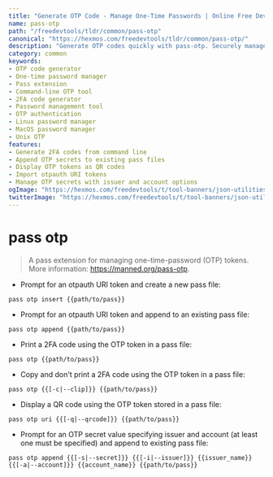 ```yaml
---
title: "Generate OTP Code - Manage One-Time Passwords | Online Free DevTools by Hexmos"
name: pass-otp
path: "/freedevtools/tldr/common/pass-otp"
canonical: "https://hexmos.com/freedevtools/tldr/common/pass-otp/"
description: "Generate OTP codes quickly with pass-otp. Securely manage one-time passwords using command-line. Free online tool, no registration required."
category: common
keywords:
- OTP code generator
- One-time password manager
- Pass extension
- Command-line OTP tool
- 2FA code generator
- Password management tool
- OTP authentication
- Linux password manager
- MacOS password manager
- Unix OTP
features:
- Generate 2FA codes from command line
- Append OTP secrets to existing pass files
- Display OTP tokens as QR codes
- Import otpauth URI tokens
- Manage OTP secrets with issuer and account options
ogImage: "https://hexmos.com/freedevtools/t/tool-banners/json-utilities-banner.png"
twitterImage: "https://hexmos.com/freedevtools/t/tool-banners/json-utilities-banner.png"
---
```


# pass otp

> A pass extension for managing one-time-password (OTP) tokens.
> More information: <https://manned.org/pass-otp>.

- Prompt for an otpauth URI token and create a new pass file:

`pass otp insert {{path/to/pass}}`

- Prompt for an otpauth URI token and append to an existing pass file:

`pass otp append {{path/to/pass}}`

- Print a 2FA code using the OTP token in a pass file:

`pass otp {{path/to/pass}}`

- Copy and don't print a 2FA code using the OTP token in a pass file:

`pass otp {{[-c|--clip]}} {{path/to/pass}}`

- Display a QR code using the OTP token stored in a pass file:

`pass otp uri {{[-q|--qrcode]}} {{path/to/pass}}`

- Prompt for an OTP secret value specifying issuer and account (at least one must be specified) and append to existing pass file:

`pass otp append {{[-s|--secret]}} {{[-i|--issuer]}} {{issuer_name}} {{[-a|--account]}} {{account_name}} {{path/to/pass}}`
